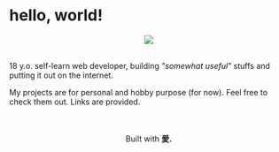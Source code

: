 # hello, world!
<div align="center">
  <img src="https://go-skill-icons.vercel.app/api/icons?i=c,html,css,js,php,mysql,apache,git,github,linux,mint,bash,vscode,cloudflare,firefox,duckduckgo,arduino&theme=dark&perline=11">
</div>

<br>

18 y.o. self-learn web developer, building _"somewhat useful"_ stuffs and putting it out on the internet.

My projects are for personal and hobby purpose (for now). Feel free to check them out. Links are provided.

<br>
<br>

<div align="center">
  Built with <strong>愛.</strong>
</div>
